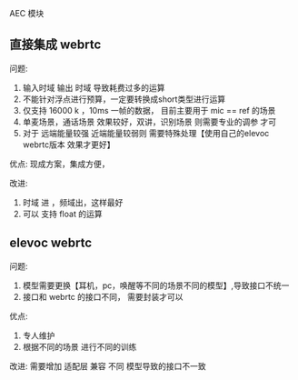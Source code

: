 AEC 模块 
## 直接集成 webrtc

问题: 
1. 输入时域 输出 时域 导致耗费过多的运算
2. 不能针对浮点进行预算，一定要转换成short类型进行运算 
3. 仅支持 16000 k ，10ms 一帧的数据， 目前主要用于 mic == ref 的场景
4. 单麦场景，通话场景 效果较好，双讲，识别场景 则需要专业的调参 才可
5. 对于 远端能量较强 近端能量较弱则 需要特殊处理【使用自己的elevoc webrtc版本 效果才更好】

优点: 现成方案，集成方便，

改进: 
1. 时域 进 ，频域出，这样最好
2. 可以 支持 float 的运算

## elevoc webrtc

问题:
1. 模型需要更换【耳机，pc，唤醒等不同的场景不同的模型】,导致接口不统一
2. 接口和 webrtc 的接口不同， 需要封装才可以

优点: 
1. 专人维护
2. 根据不同的场景 进行不同的训练

改进: 需要增加 适配层 兼容 不同 模型导致的接口不一致